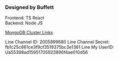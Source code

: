 ### Designed by Buffett

Frontend: TS React<br>
Backend: Node JS<br>

[MongoDB Cluster Links](https://cloud.mongodb.com/v2/66977b13805e6a0b5953a4d6#/clusters)

Line Channel ID: 2005899680
Line Channel Secret: fb1c25c861ce3f9cf3519375bc3e1361
Line My UserID: Ua55398ad15951705923896f4ae010d56
